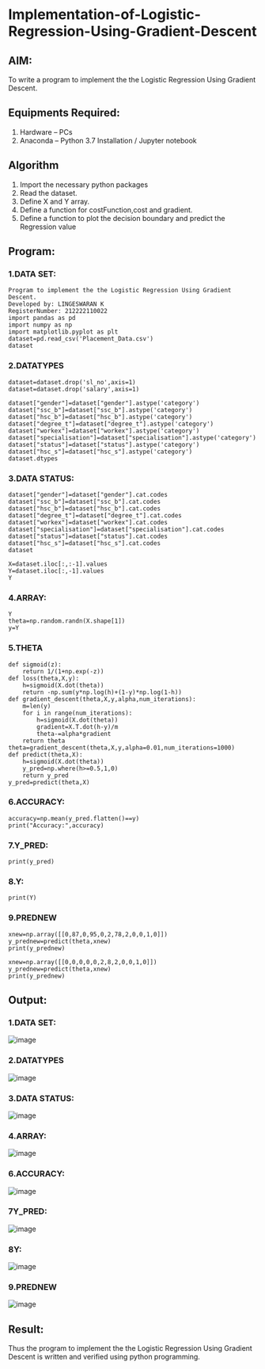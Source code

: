 # Implementation-of-Logistic-Regression-Using-Gradient-Descent

## AIM:
To write a program to implement the the Logistic Regression Using Gradient Descent.

## Equipments Required:
1. Hardware – PCs
2. Anaconda – Python 3.7 Installation / Jupyter notebook

## Algorithm
1. Import the necessary python packages
2. Read the dataset.
3. Define X and Y array.
4. Define a function for costFunction,cost and gradient.
5. Define a function to plot the decision boundary and predict the Regression value
## Program:
### 1.DATA SET:
```
Program to implement the the Logistic Regression Using Gradient Descent.
Developed by: LINGESWARAN K
RegisterNumber: 212222110022
import pandas as pd
import numpy as np
import matplotlib.pyplot as plt
dataset=pd.read_csv('Placement_Data.csv')
dataset
```
### 2.DATATYPES
```
dataset=dataset.drop('sl_no',axis=1)
dataset=dataset.drop('salary',axis=1)
```
```
dataset["gender"]=dataset["gender"].astype('category')
dataset["ssc_b"]=dataset["ssc_b"].astype('category')
dataset["hsc_b"]=dataset["hsc_b"].astype('category')
dataset["degree_t"]=dataset["degree_t"].astype('category')
dataset["workex"]=dataset["workex"].astype('category')
dataset["specialisation"]=dataset["specialisation"].astype('category')
dataset["status"]=dataset["status"].astype('category')
dataset["hsc_s"]=dataset["hsc_s"].astype('category')
dataset.dtypes
```

### 3.DATA STATUS:
```
dataset["gender"]=dataset["gender"].cat.codes
dataset["ssc_b"]=dataset["ssc_b"].cat.codes
dataset["hsc_b"]=dataset["hsc_b"].cat.codes
dataset["degree_t"]=dataset["degree_t"].cat.codes
dataset["workex"]=dataset["workex"].cat.codes
dataset["specialisation"]=dataset["specialisation"].cat.codes
dataset["status"]=dataset["status"].cat.codes
dataset["hsc_s"]=dataset["hsc_s"].cat.codes
dataset
```
```
X=dataset.iloc[:,:-1].values
Y=dataset.iloc[:,-1].values
Y
```
### 4.ARRAY:
```
Y
theta=np.random.randn(X.shape[1])
y=Y
```
### 5.THETA
```
def sigmoid(z):
    return 1/(1+np.exp(-z))
def loss(theta,X,y):
    h=sigmoid(X.dot(theta))
    return -np.sum(y*np.log(h)+(1-y)*np.log(1-h))
def gradient_descent(theta,X,y,alpha,num_iterations):
    m=len(y)
    for i in range(num_iterations):
        h=sigmoid(X.dot(theta))
        gradient=X.T.dot(h-y)/m
        theta-=alpha*gradient
    return theta
theta=gradient_descent(theta,X,y,alpha=0.01,num_iterations=1000)
def predict(theta,X):
    h=sigmoid(X.dot(theta))
    y_pred=np.where(h>=0.5,1,0)
    return y_pred
y_pred=predict(theta,X)
```
### 6.ACCURACY:
```
accuracy=np.mean(y_pred.flatten()==y)
print("Accuracy:",accuracy)
```
### 7.Y_PRED:
```
print(y_pred)
```
### 8.Y:
```
print(Y)
```
### 9.PREDNEW
```
xnew=np.array([[0,87,0,95,0,2,78,2,0,0,1,0]])
y_prednew=predict(theta,xnew)
print(y_prednew)

xnew=np.array([[0,0,0,0,0,2,8,2,0,0,1,0]])
y_prednew=predict(theta,xnew)
print(y_prednew)
```

## Output:
### 1.DATA SET:
![image](https://github.com/user-attachments/assets/6aa0652f-7130-487e-a03c-f552752ebbf8)
### 2.DATATYPES
![image](https://github.com/user-attachments/assets/e7f28b0e-33d3-49c2-af99-2b391215a8fe)
### 3.DATA STATUS:
![image](https://github.com/user-attachments/assets/cd8fe914-99af-40db-ac22-7fb04af91300)
### 4.ARRAY:
![image](https://github.com/user-attachments/assets/1caf5422-28e6-4f46-af7a-7a9622580961)
### 6.ACCURACY:
![image](https://github.com/user-attachments/assets/982399c3-adb1-41c4-bf2e-db984c63d1f3)
### 7Y_PRED:
![image](https://github.com/user-attachments/assets/74e2bc78-cf86-414f-a881-fab5ced4cca2)
### 8Y:
![image](https://github.com/user-attachments/assets/ad263174-24a9-4609-a691-764d413e0d20)
### 9.PREDNEW
![image](https://github.com/user-attachments/assets/f4cb1eb8-2d2f-4bc9-8cfa-64b3f33d2cb2)

## Result:
Thus the program to implement the the Logistic Regression Using Gradient Descent is written and verified using python programming.

